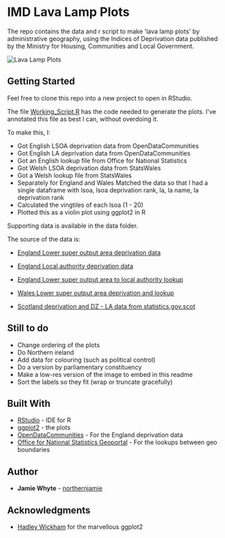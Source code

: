 # IMD Lava Lamp Plots

The repo contains the data and r script to make 'lava lamp plots' by administrative geography, using the Indices of Deprivation data published by the Ministry for Housing, Communities and Local Government.

![Lava Lamp Plots](https://github.com/northernjamie/imd-lava-lamps/blob/master/laimd.png)
## Getting Started

Feel free to clone this repo into a new project to open in RStudio. 

The file [Working_Script.R](https://github.com/northernjamie/imd-lava-lamps/blob/master/Working_Script.R) has the code needed to generate the plots. I've annotated this file as best I can, without overdoing it.

To make this, I:

* Got English LSOA deprivation data from OpenDataCommunities
* Got English LA deprivation data from OpenDataCommunities
* Got an English lookup file from Office for National Statistics
* Got Welsh LSOA deprivation data from StatsWales
* Got a Welsh lookup file from StatsWales
* Separately for England and Wales Matched the data so that I had a single dataframe with lsoa, lsoa deprivation rank, la, la name, la deprivation rank
* Calculated the vingtiles of each lsoa (1 - 20)
* Plotted this as a violin plot using ggplot2 in R


Supporting data is available in the data folder.

The source of the data is:

* [England Lower super output area deprivation data](http://opendatacommunities.org/resource?uri=http%3A%2F%2Fopendatacommunities.org%2Fdata%2Fsocietal-wellbeing%2Fimd%2Findices)

* [England Local authority deprivation data](http://opendatacommunities.org/resource?uri=http%3A%2F%2Fopendatacommunities.org%2Fdata%2Fsocietal-wellbeing%2Fimd%2Findicesbyla)

* [England Lower super output area to local authority lookup](http://geoportal.statistics.gov.uk/datasets/output-area-to-local-authority-district-to-lower-layer-super-output-area-to-middle-layer-super-output-area-to-local-enterprise-partnership-april-2017-lookup-in-england-v2)

* [Wales Lower super output area deprivation and lookup](https://statswales.gov.wales/Catalogue/Community-Safety-and-Social-Inclusion/Welsh-Index-of-Multiple-Deprivation/WIMD-2014)

* [Scotland deprivation and DZ - LA data from statistics.gov.scot](http://statistics.gov.scot/resource?uri=http%3A%2F%2Fstatistics.gov.scot%2Fdata%2Fscottish-index-of-multiple-deprivation-2016)
## Still to do

* Change ordering of the plots
* Do Northern ireland
* Add data for colouring (such as political control)
* Do a version by parliamentary constituency
* Make a low-res version of the image to embed in this readme
* Sort the labels so they fit (wrap or truncate gracefully)

## Built With

* [RStudio](https://www.rstudio.com/) - IDE for R
* [ggplot2](http://ggplot2.org/) - the plots
* [OpenDataCommunities](http://opendatacommunitiesorg) - For the England deprivation data
* [Office for National Statistics Geoportal](http://geoportal.statistics.gov.uk/) - For the lookups between geo boundaries

## Author

* **Jamie Whyte** - [northernjamie](https://twitter.com/northernjamie)

## Acknowledgments
* [Hadley Wickham](https://twitter.com/hadleywickham) for the marvellous ggplot2
